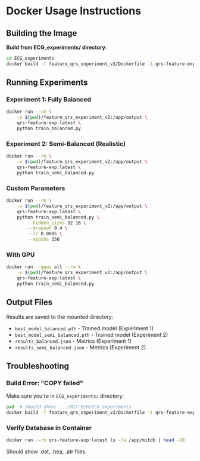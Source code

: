 # Docker Usage Instructions

## Building the Image

**Build from ECG_experiments/ directory**:

```bash
cd ECG_experiments
docker build -f feature_qrs_experiment_v2/Dockerfile -t qrs-feature-exp:latest .
```

## Running Experiments

### Experiment 1: Fully Balanced

```bash
docker run --rm \
    -v $(pwd)/feature_qrs_experiment_v2:/app/output \
    qrs-feature-exp:latest \
    python train_balanced.py
```

### Experiment 2: Semi-Balanced (Realistic)

```bash
docker run --rm \
    -v $(pwd)/feature_qrs_experiment_v2:/app/output \
    qrs-feature-exp:latest \
    python train_semi_balanced.py
```

### Custom Parameters

```bash
docker run --rm \
    -v $(pwd)/feature_qrs_experiment_v2:/app/output \
    qrs-feature-exp:latest \
    python train_semi_balanced.py \
        --hidden_sizes 32 16 \
        --dropout 0.4 \
        --lr 0.0005 \
        --epochs 150
```

### With GPU

```bash
docker run --gpus all --rm \
    -v $(pwd)/feature_qrs_experiment_v2:/app/output \
    qrs-feature-exp:latest \
    python train_semi_balanced.py
```

## Output Files

Results are saved to the mounted directory:
- `best_model_balanced.pth` - Trained model (Experiment 1)
- `best_model_semi_balanced.pth` - Trained model (Experiment 2)
- `results_balanced.json` - Metrics (Experiment 1)
- `results_semi_balanced.json` - Metrics (Experiment 2)

## Troubleshooting

### Build Error: "COPY failed"

Make sure you're in `ECG_experiments/` directory:
```bash
pwd  # Should show: .../MIT-BIH/ECG_experiments
docker build -f feature_qrs_experiment_v2/Dockerfile -t qrs-feature-exp:latest .
```

### Verify Database in Container

```bash
docker run --rm qrs-feature-exp:latest ls -la /app/mitdb | head -10
```

Should show .dat, .hea, .atr files.
